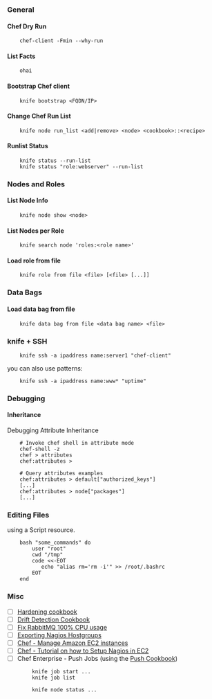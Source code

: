 ### General

#### Chef Dry Run
```shell
    chef-client -Fmin --why-run
```
#### List Facts
```shell
    ohai
```
#### Bootstrap Chef client
```shell
    knife bootstrap <FQDN/IP>
```
#### Change Chef Run List
```shell
    knife node run_list <add|remove> <node> <cookbook>::<recipe>
```
#### Runlist Status
```shell
    knife status --run-list
    knife status "role:webserver" --run-list
```
### Nodes and Roles

#### List Node Info
```shell
    knife node show <node>
```
#### List Nodes per Role
```shell
    knife search node 'roles:<role name>'
```
#### Load role from file
```shell
    knife role from file <file> [<file> [...]]
```
### Data Bags

#### Load data bag from file
```shell
    knife data bag from file <data bag name> <file>
```
### knife + SSH
```shell
    knife ssh -a ipaddress name:server1 "chef-client"
```
you can also use patterns:
```shell
    knife ssh -a ipaddress name:www* "uptime"
```
### Debugging

#### Inheritance

Debugging Attribute Inheritance
```shell
    # Invoke chef shell in attribute mode
    chef-shell -z
    chef > attributes
    chef:attributes >

    # Query attributes examples
    chef:attributes > default["authorized_keys"]
    [...]
    chef:attributes > node["packages"]
    [...]
```
### Editing Files

using a Script resource.
```shell
    bash "some_commands" do
        user "root"
        cwd "/tmp"
        code <<-EOT
           echo "alias rm='rm -i'" >> /root/.bashrc
        EOT
    end
```
### Misc

- [ ]   [Hardening
    cookbook](https://github.com/hardening-io/chef-os-hardening)
- [ ]   [Drift Detection Cookbook](https://github.com/stathy/drift_tracking)
- [ ]   [Fix RabbitMQ 100% CPU
    usage](http://lzone.de/Solving+100%25+CPU+usage+of+Chef)
- [ ]   [Exporting Nagios
    Hostgroups](http://lzone.de/Simple-Chef-to-Nagios-Hostgroup-Export)
- [ ]   [Chef - Manage Amazon EC2
    instances](http://gerhardlazu.com/2010/08/using-chef-to-manage-amazon-ec2-instances-part1/)
- [ ]   [Chef - Tutorial on how to Setup Nagios in
    EC2](http://wiki.opscode.com/display/chef/Nagios+Quick+Start)
- [ ]   Chef Enterprise - Push Jobs (using the [Push
    Cookbook](https://github.com/opscode-cookbooks/push-jobs))
```shell
        knife job start ...
        knife job list

        knife node status ...
```
